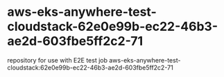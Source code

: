 # aws-eks-anywhere-test-cloudstack-62e0e99b-ec22-46b3-ae2d-603fbe5ff2c2-71
repository for use with E2E test job aws-eks-anywhere-test-cloudstack:62e0e99b-ec22-46b3-ae2d-603fbe5ff2c2-71
